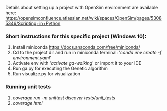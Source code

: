 Details about setting up a project with OpenSim environment are available here: https://opensimconfluence.atlassian.net/wiki/spaces/OpenSim/pages/53085346/Scripting+in+Python

### Short instructions for this specific project (Windows 10):

1) Install miniconda https://docs.anaconda.com/free/miniconda/
2) Cd to the project dir and run in miniconda terminal: '_conda env create -f environment.yaml_'
3) Activate env with '_activate ga-walking_' or import it to your IDE
4) Run ga.py for executing the Genetic algorithm
5) Run visualize.py for visualization

### Running unit tests
1) _coverage run -m unittest discover tests/unit_tests_
2) _coverage html_